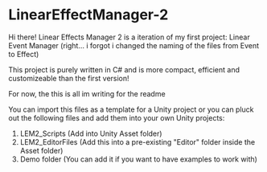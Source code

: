 # LinearEffectManager-2
 
Hi there! Linear Effects Manager 2 is a iteration of my first project: Linear Event Manager (right... i forgot i changed the naming of the files from Event to Effect)

This project is purely written in C# and is more compact, efficient and customizeable than the first version!

For now, the this is all im writing for the readme

You can import this files as a template for a Unity project or you can pluck out the following files and add them into your own Unity projects:
1) LEM2_Scripts (Add into Unity Asset folder)
2) LEM2_EditorFiles (Add this into a pre-existing "Editor" folder inside the Asset folder)
3) Demo folder (You can add it if you want to have examples to work with)

